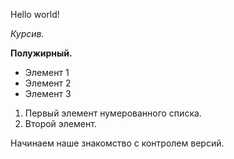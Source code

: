 Hello world!

*Курсив.*

**Полужирный.**

* Элемент 1
* Элемент 2
* Элемент 3 

1. Первый элемент нумерованного списка.
2. Второй элемент.

Начинаем наше знакомство с контролем версий.

